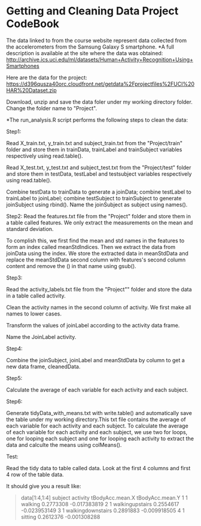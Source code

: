 Getting and Cleaning Data Project CodeBook
===================
The data linked to from the course website represent data collected from the accelerometers from the Samsung Galaxy S smartphone. 
*A full description is available at the site where the data was obtained: 
 http://archive.ics.uci.edu/ml/datasets/Human+Activity+Recognition+Using+Smartphones 

 Here are the data for the project: 
 https://d396qusza40orc.cloudfront.net/getdata%2Fprojectfiles%2FUCI%20HAR%20Dataset.zip 
 
 Download, unzip and save the data foler under my working directory folder. Change the folder name to "Project".

*The run_analysis.R script performs the following steps to clean the data:

Step1:

 Read X_train.txt, y_train.txt and subject_train.txt from the "Project/train" folder and store them in trainData, trainLabel and trainSubject variables respectively using read.table().
 
 Read X_test.txt, y_test.txt and subject_test.txt from the "Project/test" folder and store them in testData, testLabel and testsubject variables respectively using read.table().
 
 Combine testData to trainData to generate a joinData; combine testLabel to trainLabel to joinLabel; combine testSubject to trainSubject to generate joinSubject using rbind(). Name the joinSubject as subject using names().
 
Step2:
 Read the features.txt file from the "Project" folder and store them in a table called features. We only extract the measurements on the mean and standard deviation. 
 
 To complish this, we first find the mean and std names in the features to form an index called meanStdIndices. Then we extract the data from joinData using the index. We store the extracted data in meanStdData and replace the meanStdData second column with features's second column content and remove the () in that name using gsub().
 
Step3: 

 Read the activity_labels.txt file from the "Project"" folder and store the data in a table called activity.
 
 Clean the activity names in the second column of activity. We first make all names to lower cases. 
 
 Transform the values of joinLabel according to the activity data frame.
 
 Name the JoinLabel activity.
 
Step4:

 Combine the joinSubject, joinLabel and meanStdData by column to get a new data frame, cleanedData.
 
Step5:

 Calculate the average of each variable for each activity and each subject.
 
Step6:

 Generate tidyData_with_means.txt with write.table() and automatically save the table under my working directory.This txt file contains the average of each variable for each activity and each subject. To calculate the average of each variable for each activity and each subject, we use two for loops, one for looping each subject and one for looping each activity to extract the data and calculte the means using colMeans(). 
 
Test:

Read the tidy data to table called data. Look at the first 4 columns and first 4 row of the table data.

It should give you a result like:

> data[1:4,1:4]
  subject          activity tBodyAcc.mean.X tBodyAcc.mean.Y
1       1           walking       0.2773308    -0.017383819
2       1   walkingupstairs       0.2554617    -0.023953149
3       1 walkingdownstairs       0.2891883    -0.009918505
4       1           sitting       0.2612376    -0.001308288
